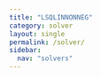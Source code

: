 ```yaml
---
title: "LSQLINNONNEG"
category: solver
layout: single
permalink: /solver/
sidebar:
  nav: "solvers"
---
```

